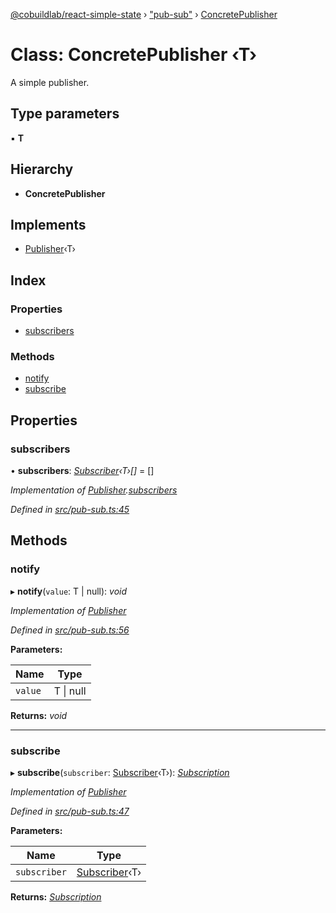 [@cobuildlab/react-simple-state](../README.md) › ["pub-sub"](../modules/_pub_sub_.md) › [ConcretePublisher](_pub_sub_.concretepublisher.md)

# Class: ConcretePublisher ‹**T**›

A simple publisher.

## Type parameters

▪ **T**

## Hierarchy

* **ConcretePublisher**

## Implements

* [Publisher](../interfaces/_pub_sub_.publisher.md)‹T›

## Index

### Properties

* [subscribers](_pub_sub_.concretepublisher.md#subscribers)

### Methods

* [notify](_pub_sub_.concretepublisher.md#notify)
* [subscribe](_pub_sub_.concretepublisher.md#subscribe)

## Properties

###  subscribers

• **subscribers**: *[Subscriber](../interfaces/_pub_sub_.subscriber.md)‹T›[]* = []

*Implementation of [Publisher](../interfaces/_pub_sub_.publisher.md).[subscribers](../interfaces/_pub_sub_.publisher.md#subscribers)*

*Defined in [src/pub-sub.ts:45](https://github.com/cobuildlab/react-simple-state/blob/fe49677/src/pub-sub.ts#L45)*

## Methods

###  notify

▸ **notify**(`value`: T | null): *void*

*Implementation of [Publisher](../interfaces/_pub_sub_.publisher.md)*

*Defined in [src/pub-sub.ts:56](https://github.com/cobuildlab/react-simple-state/blob/fe49677/src/pub-sub.ts#L56)*

**Parameters:**

Name | Type |
------ | ------ |
`value` | T &#124; null |

**Returns:** *void*

___

###  subscribe

▸ **subscribe**(`subscriber`: [Subscriber](../interfaces/_pub_sub_.subscriber.md)‹T›): *[Subscription](../interfaces/_pub_sub_.subscription.md)*

*Implementation of [Publisher](../interfaces/_pub_sub_.publisher.md)*

*Defined in [src/pub-sub.ts:47](https://github.com/cobuildlab/react-simple-state/blob/fe49677/src/pub-sub.ts#L47)*

**Parameters:**

Name | Type |
------ | ------ |
`subscriber` | [Subscriber](../interfaces/_pub_sub_.subscriber.md)‹T› |

**Returns:** *[Subscription](../interfaces/_pub_sub_.subscription.md)*
